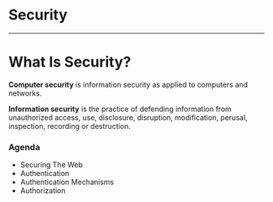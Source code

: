 # Security

---

# What Is Security?

**Computer security** is information security as applied to computers and networks.

**Information security** is the practice of defending information from
unauthorized access, use, disclosure, disruption, modification, perusal,
inspection, recording or destruction.


### Agenda

* Securing The Web
* Authentication
* Authentication Mechanisms
* Authorization
